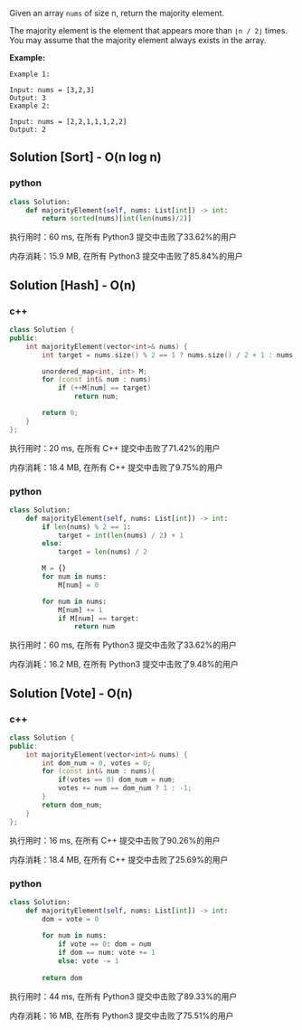 Given an array `nums` of size n, return the majority element.

The majority element is the element that appears more than `⌊n / 2⌋` times. You may assume that the majority element always exists in the array.



 **Example:**

```
Example 1:

Input: nums = [3,2,3]
Output: 3
Example 2:

Input: nums = [2,2,1,1,1,2,2]
Output: 2
```

## Solution [Sort] - O(n log n) 

### python

```python
class Solution:
    def majorityElement(self, nums: List[int]) -> int:
        return sorted(nums)[int(len(nums)/2)]
```

执行用时：60 ms, 在所有 Python3 提交中击败了33.62%的用户

内存消耗：15.9 MB, 在所有 Python3 提交中击败了85.84%的用户

## Solution [Hash] - O(n)

### c++

```c++
class Solution {
public:
    int majorityElement(vector<int>& nums) {
        int target = nums.size() % 2 == 1 ? nums.size() / 2 + 1 : nums.size() / 2;

        unordered_map<int, int> M;
        for (const int& num : nums)
            if (++M[num] == target)
                return num;

        return 0;
    }
};
```

执行用时：20 ms, 在所有 C++ 提交中击败了71.42%的用户

内存消耗：18.4 MB, 在所有 C++ 提交中击败了9.75%的用户

### python

```python
class Solution:
    def majorityElement(self, nums: List[int]) -> int:
        if len(nums) % 2 == 1:
            target = int(len(nums) / 2) + 1
        else:
            target = len(nums) / 2

        M = {}
        for num in nums:
            M[num] = 0

        for num in nums:
            M[num] += 1
            if M[num] == target:
                return num
```

执行用时：60 ms, 在所有 Python3 提交中击败了33.62%的用户

内存消耗：16.2 MB, 在所有 Python3 提交中击败了9.48%的用户

## Solution [Vote] - O(n)

### c++

```c++
class Solution {
public:
    int majorityElement(vector<int>& nums) {
        int dom_num = 0, votes = 0;
        for (const int& num : nums){
            if(votes == 0) dom_num = num;
            votes += num == dom_num ? 1 : -1;
        }
        return dom_num;
    }
};
```

执行用时：16 ms, 在所有 C++ 提交中击败了90.26%的用户

内存消耗：18.4 MB, 在所有 C++ 提交中击败了25.69%的用户

### python

```python
class Solution:
    def majorityElement(self, nums: List[int]) -> int:
        dom = vote = 0
        
        for num in nums:
            if vote == 0: dom = num
            if dom == num: vote += 1
            else: vote -= 1
        
        return dom
```

执行用时：44 ms, 在所有 Python3 提交中击败了89.33%的用户

内存消耗：16 MB, 在所有 Python3 提交中击败了75.51%的用户
